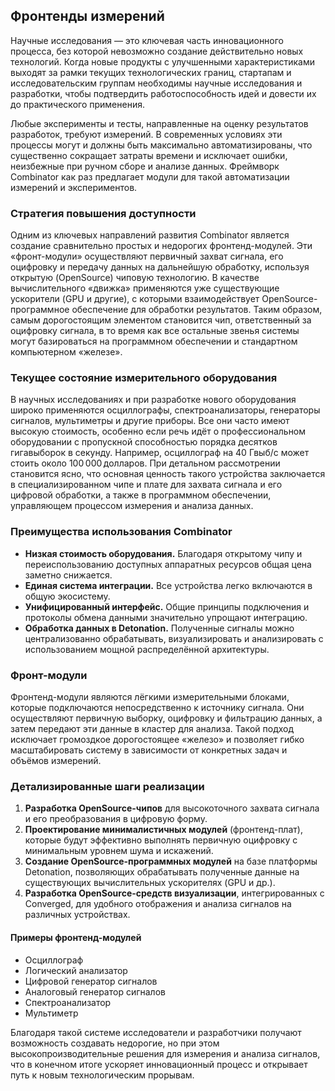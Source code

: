 ## Фронтенды измерений

Научные исследования — это ключевая часть инновационного процесса, без которой невозможно создание действительно новых технологий. Когда новые продукты с улучшенными характеристиками выходят за рамки текущих технологических границ, стартапам и исследовательским группам необходимы научные исследования и разработки, чтобы подтвердить работоспособность идей и довести их до практического применения.

Любые эксперименты и тесты, направленные на оценку результатов разработок, требуют измерений. В современных условиях эти процессы могут и должны быть максимально автоматизированы, что существенно сокращает затраты времени и исключает ошибки, неизбежные при ручном сборе и анализе данных. Фреймворк Combinator как раз предлагает модули для такой автоматизации измерений и экспериментов.

### Стратегия повышения доступности

Одним из ключевых направлений развития Combinator является создание сравнительно простых и недорогих фронтенд-модулей. Эти «фронт-модули» осуществляют первичный захват сигнала, его оцифровку и передачу данных на дальнейшую обработку, используя открытую (OpenSource) чиповую технологию. В качестве вычислительного «движка» применяются уже существующие ускорители (GPU и другие), с которыми взаимодействует OpenSource-программное обеспечение для обработки результатов. Таким образом, самым дорогостоящим элементом становится чип, ответственный за оцифровку сигнала, в то время как все остальные звенья системы могут базироваться на программном обеспечении и стандартном компьютерном «железе».

### Текущее состояние измерительного оборудования

В научных исследованиях и при разработке нового оборудования широко применяются осциллографы, спектроанализаторы, генераторы сигналов, мультиметры и другие приборы. Все они часто имеют высокую стоимость, особенно если речь идёт о профессиональном оборудовании с пропускной способностью порядка десятков гигавыборок в секунду. Например, осциллограф на 40 Гвыб/с может стоить около 100 000 долларов. При детальном рассмотрении становится ясно, что основная ценность такого устройства заключается в специализированном чипе и плате для захвата сигнала и его цифровой обработки, а также в программном обеспечении, управляющем процессом измерения и анализа данных.

### Преимущества использования Combinator

- **Низкая стоимость оборудования.** Благодаря открытому чипу и переиспользованию доступных аппаратных ресурсов общая цена заметно снижается.  
- **Единая система интеграции.** Все устройства легко включаются в общую экосистему.  
- **Унифицированный интерфейс.** Общие принципы подключения и протоколы обмена данными значительно упрощают интеграцию.  
- **Обработка данных в Detonation.** Полученные сигналы можно централизованно обрабатывать, визуализировать и анализировать с использованием мощной распределённой архитектуры.

### Фронт-модули

Фронтенд-модули являются лёгкими измерительными блоками, которые подключаются непосредственно к источнику сигнала. Они осуществляют первичную выборку, оцифровку и фильтрацию данных, а затем передают эти данные в кластер для анализа. Такой подход исключает громоздкое дорогостоящее «железо» и позволяет гибко масштабировать систему в зависимости от конкретных задач и объёмов измерений.

### Детализированные шаги реализации

1. **Разработка OpenSource-чипов** для высокоточного захвата сигнала и его преобразования в цифровую форму.  
2. **Проектирование минималистичных модулей** (фронтенд-плат), которые будут эффективно выполнять первичную оцифровку с минимальным уровнем шума и искажений.  
3. **Создание OpenSource-программных модулей** на базе платформы Detonation, позволяющих обрабатывать полученные данные на существующих вычислительных ускорителях (GPU и др.).  
4. **Разработка OpenSource-средств визуализации**, интегрированных с Converged, для удобного отображения и анализа сигналов на различных устройствах.

#### Примеры фронтенд-модулей

- Осциллограф  
- Логический анализатор  
- Цифровой генератор сигналов  
- Аналоговый генератор сигналов  
- Спектроанализатор  
- Мультиметр  

Благодаря такой системе исследователи и разработчики получают возможность создавать недорогие, но при этом высокопроизводительные решения для измерения и анализа сигналов, что в конечном итоге ускоряет инновационный процесс и открывает путь к новым технологическим прорывам.
